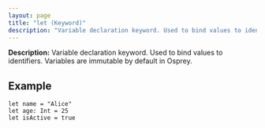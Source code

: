 ```yaml
---
layout: page
title: "let (Keyword)"
description: "Variable declaration keyword. Used to bind values to identifiers. Variables are immutable by default in Osprey."
---
```


**Description:** Variable declaration keyword. Used to bind values to identifiers. Variables are immutable by default in Osprey.

## Example

```osprey
let name = "Alice"
let age: Int = 25
let isActive = true
```
